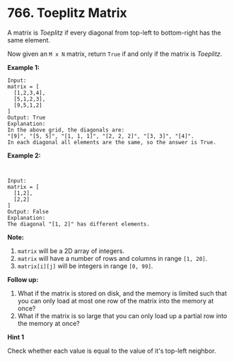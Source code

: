 # 766. Toeplitz Matrix

A matrix is _Toeplitz_ if every diagonal from top-left to bottom-right has the same element.

Now given an `M x N` matrix, return `True` if and only if the matrix is _Toeplitz_.

__Example 1:__

```
Input:
matrix = [
  [1,2,3,4],
  [5,1,2,3],
  [9,5,1,2]
]
Output: True
Explanation:
In the above grid, the diagonals are:
"[9]", "[5, 5]", "[1, 1, 1]", "[2, 2, 2]", "[3, 3]", "[4]".
In each diagonal all elements are the same, so the answer is True.
```

__Example 2:__

```


Input:
matrix = [
  [1,2],
  [2,2]
]
Output: False
Explanation:
The diagonal "[1, 2]" has different elements.
```

__Note:__

1. `matrix` will be a 2D array of integers.
2. `matrix` will have a number of rows and columns in range `[1, 20]`.
3. `matrix[i][j]` will be integers in range `[0, 99]`.

__Follow up:__

1. What if the matrix is stored on disk, and the memory is limited such that
   you can only load at most one row of the matrix into the memory at once?
2. What if the matrix is so large that you can only load up a partial row into
   the memory at once?

__Hint 1__

Check whether each value is equal to the value of it's top-left neighbor.
